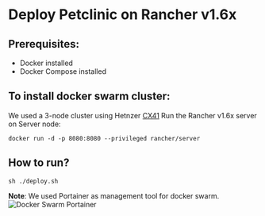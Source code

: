 # Deploy Petclinic on Rancher v1.6x

## Prerequisites:
- Docker installed
- Docker Compose installed

## To install docker swarm cluster:
We used a 3-node cluster using Hetnzer [CX41](https://www.hetzner.com/cloud)
Run the Rancher v1.6x server on Server node: 
```shell
docker run -d -p 8080:8080 --privileged rancher/server
```

## How to run?
```shell
sh ./deploy.sh
```

**Note**: We used Portainer as management tool for docker swarm.
![Docker Swarm Portainer](https://github.com/AzarguNazari/modifed-petclinic-application/blob/master/media/docker-swarm-portainer.png?raw=true)
